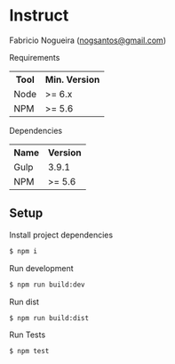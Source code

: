 # Instruct

Fabricio Nogueira (nogsantos@gmail.com)

Requirements

<table>
    <tbody>
        <tr>
            <th>Tool</th>
            <th>Min. Version</th>
        </tr>
        <tr>
            <td>Node</td>
            <td>>= 6.x</td>
        </tr>
        <tr>
            <td>NPM</td>
            <td>>= 5.6</td>
        </tr>
    </tbody>
</table>

Dependencies

<table>
    <tbody>
        <tr>
            <th>Name</th>
            <th>Version</th>
        </tr>
        <tr>
            <td>Gulp</td>
            <td>3.9.1</td>
        </tr>
        <tr>
            <td>NPM</td>
            <td>>= 5.6</td>
        </tr>
    </tbody>
</table>

## Setup

Install project dependencies

```bash
$ npm i
```

Run development

```bash
$ npm run build:dev
```

Run dist

```bash
$ npm run build:dist
```

Run Tests

```bash
$ npm test
```
